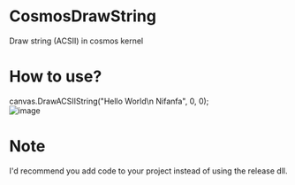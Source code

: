 # CosmosDrawString
Draw string (ACSII) in cosmos kernel

# How to use?
canvas.DrawACSIIString("Hello World\n Nifanfa", 0, 0);    
![image](https://github.com/nifanfa/CosmosDrawString/blob/master/Images/QQ截图20200817012444.png)

# Note
I'd recommend you add code to your project instead of using the release dll.
